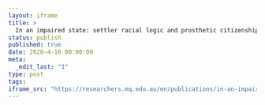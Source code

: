 ```yaml
---
layout: iframe
title: >
  In an impaired state: settler racial logic and prosthetic citizenship in Australia
status: publish
published: true
date: 2020-4-16 00:00:00
meta:
  _edit_last: "1"
type: post
tags:
iframe_src: "https://researchers.mq.edu.au/en/publications/in-an-impaired-state-settler-racial-logic-and-prosthetic-citizens"
---
```

        